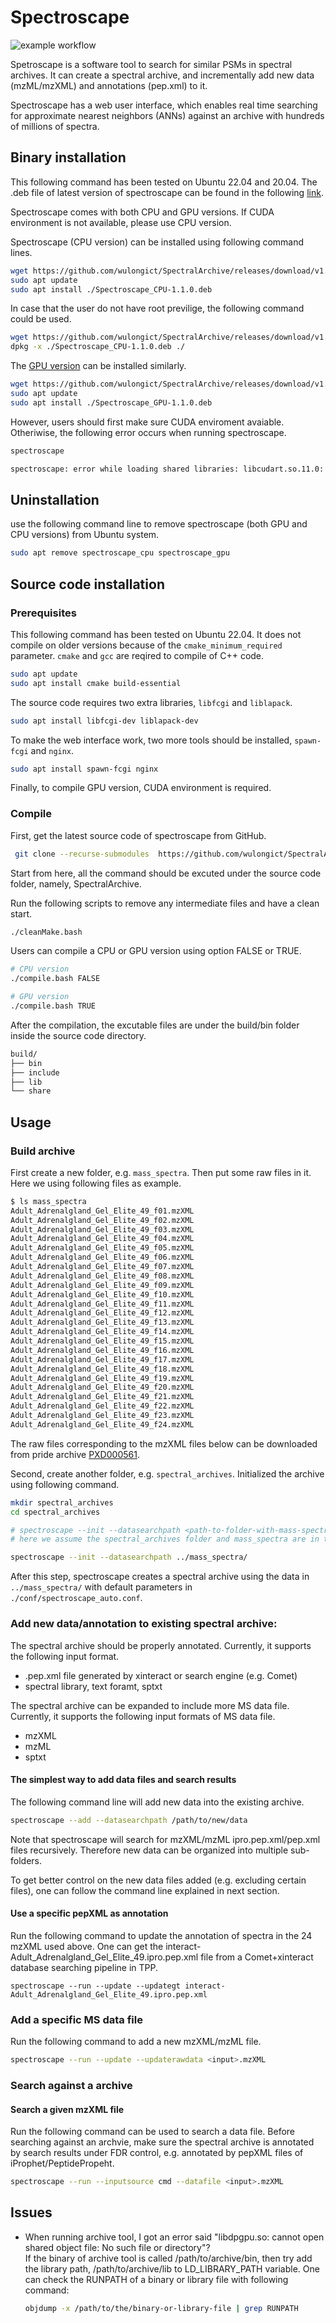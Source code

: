 # Spectroscape

![example workflow](https://github.com/wulongict/SpectralArchive/actions/workflows/cmake.yml/badge.svg)

Spetroscape is a software tool to search for similar PSMs in spectral archives. It can create a spectral archive, and incrementally add new data (mzML/mzXML) and annotations (pep.xml) to it. 

Spectroscape has a web user interface, which enables real time searching for approximate nearest neighbors (ANNs) against an archive with hundreds of millions of spectra.  

## Binary installation 
This following command has been tested on Ubuntu 22.04 and 20.04.  The .deb file of latest version of spectroscape can be found in the following [link](https://github.com/wulongict/SpectralArchive/releases/latest). 

Spectroscape comes with both CPU and GPU versions. If CUDA environment is not available, please use CPU version.  

Spectroscape (CPU version) can be installed using following command lines. 
```bash
wget https://github.com/wulongict/SpectralArchive/releases/download/v1.1.0/Spectroscape_CPU-1.1.0.deb
sudo apt update
sudo apt install ./Spectroscape_CPU-1.1.0.deb

```

In case that the user do not have root previlige, the following command could be used.
```bash 
wget https://github.com/wulongict/SpectralArchive/releases/download/v1.1.0/Spectroscape_CPU-1.1.0.deb
dpkg -x ./Spectroscape_CPU-1.1.0.deb ./
```


The [GPU version](https://github.com/wulongict/SpectralArchive/releases/download/v1.1.0/Spectroscape_GPU-1.1.0.deb) can be installed similarly. 


```bash
wget https://github.com/wulongict/SpectralArchive/releases/download/v1.0.8/Spectroscape_GPU-1.1.0.deb
sudo apt update
sudo apt install ./Spectroscape_GPU-1.1.0.deb
```

However, users should first make sure CUDA enviroment avaiable. Otheriwise, the following error occurs when running spectroscape. 

```bash
spectroscape

spectroscape: error while loading shared libraries: libcudart.so.11.0: cannot open shared object file: No such file or directory
```

## Uninstallation
use the following command line to remove spectroscape (both GPU and CPU versions) from Ubuntu system. 
```bash
sudo apt remove spectroscape_cpu spectroscape_gpu
```

## Source code installation

### Prerequisites
This following command has been tested on Ubuntu 22.04. It does not compile on older versions because of the `cmake_minimum_required` parameter. 
`cmake` and `gcc` are reqired to compile of C++ code.  
```bash
sudo apt update
sudo apt install cmake build-essential 
```

The source code requires two extra libraries, `libfcgi` and `liblapack`. 

```bash
sudo apt install libfcgi-dev liblapack-dev 
```

To make the web interface work, two more tools should be installed, `spawn-fcgi` and `nginx`. 
```bash
sudo apt install spawn-fcgi nginx
```

Finally, to compile GPU version, CUDA environment is required. 

### Compile

First, get the latest source code of spectroscape from GitHub. 

```bash
 git clone --recurse-submodules  https://github.com/wulongict/SpectralArchive.git
```

Start from here, all the command should be excuted under the source code folder, namely, SpectralArchive. 

Run the following scripts to remove any intermediate files and have a clean start. 
```bash
./cleanMake.bash
```

Users can compile a CPU or GPU version using option FALSE or TRUE. 

```bash
# CPU version
./compile.bash FALSE
```

```bash
# GPU version 
./compile.bash TRUE
```

After the compilation, the excutable files are under the build/bin folder inside the source code directory. 
```bash
build/
├── bin
├── include
├── lib
└── share
```

## Usage
### Build archive
First create a new folder, e.g. `mass_spectra`. Then put some raw files in it. Here we using following files as example. 

```bash
$ ls mass_spectra
Adult_Adrenalgland_Gel_Elite_49_f01.mzXML
Adult_Adrenalgland_Gel_Elite_49_f02.mzXML
Adult_Adrenalgland_Gel_Elite_49_f03.mzXML
Adult_Adrenalgland_Gel_Elite_49_f04.mzXML
Adult_Adrenalgland_Gel_Elite_49_f05.mzXML
Adult_Adrenalgland_Gel_Elite_49_f06.mzXML
Adult_Adrenalgland_Gel_Elite_49_f07.mzXML
Adult_Adrenalgland_Gel_Elite_49_f08.mzXML
Adult_Adrenalgland_Gel_Elite_49_f09.mzXML
Adult_Adrenalgland_Gel_Elite_49_f10.mzXML
Adult_Adrenalgland_Gel_Elite_49_f11.mzXML
Adult_Adrenalgland_Gel_Elite_49_f12.mzXML
Adult_Adrenalgland_Gel_Elite_49_f13.mzXML
Adult_Adrenalgland_Gel_Elite_49_f14.mzXML
Adult_Adrenalgland_Gel_Elite_49_f15.mzXML
Adult_Adrenalgland_Gel_Elite_49_f16.mzXML
Adult_Adrenalgland_Gel_Elite_49_f17.mzXML
Adult_Adrenalgland_Gel_Elite_49_f18.mzXML
Adult_Adrenalgland_Gel_Elite_49_f19.mzXML
Adult_Adrenalgland_Gel_Elite_49_f20.mzXML
Adult_Adrenalgland_Gel_Elite_49_f21.mzXML
Adult_Adrenalgland_Gel_Elite_49_f22.mzXML
Adult_Adrenalgland_Gel_Elite_49_f23.mzXML
Adult_Adrenalgland_Gel_Elite_49_f24.mzXML

```

The raw files corresponding to the mzXML files below can be downloaded from pride archive [PXD000561](http://ftp.ebi.ac.uk/pride-archive/2014/04/PXD000561/).


Second, create another folder, e.g. `spectral_archives`. Initialized the archive using following command. 
```bash
mkdir spectral_archives
cd spectral_archives 

# spectroscape --init --datasearchpath <path-to-folder-with-mass-spectra-data>
# here we assume the spectral_archives folder and mass_spectra are in the same path. 

spectroscape --init --datasearchpath ../mass_spectra/

```

After this step, spectroscape creates a spectral archive using the data in `../mass_spectra/` with default parameters in `./conf/spectroscape_auto.conf`. 

### Add new data/annotation to existing spectral archive: 

The spectral archive should be properly annotated. Currently, it supports the following input format.
- .pep.xml file generated by xinteract or search engine (e.g. Comet)
- spectral library, text foramt, sptxt


The spectral archive can be expanded to include more MS data file.  Currently, it supports the following input formats of MS data file.
- mzXML
- mzML
- sptxt

#### The simplest way to add data files and search results 
The following command line will add new data into the existing archive.

```bash
spectroscape --add --datasearchpath /path/to/new/data 
```

Note that spectroscape will search for mzXML/mzML ipro.pep.xml/pep.xml files recursively. Therefore new data can be organized into multiple sub-folders. 

To get better control on the new data files added (e.g. excluding certain files), one can follow the command line explained in next section. 
#### Use a specific pepXML as annotation

Run the following command to update the annotation of spectra in the 24 mzXML used above. One can get the interact-Adult_Adrenalgland_Gel_Elite_49.ipro.pep.xml file from a Comet+xinteract database searching pipeline in TPP.
```
spectroscape --run --update --updategt interact-Adult_Adrenalgland_Gel_Elite_49.ipro.pep.xml
```

### Add a specific MS data file 
Run the following command to add a new mzXML/mzML file.
```bash
spectroscape --run --update --updaterawdata <input>.mzXML
```


### Search against a archive
#### Search a given mzXML file
Run the following command can be used to search a data file. Before searching against an archvie, make sure the spectral archive is annotated by search results under FDR control, e.g. annotated by pepXML files of iProphet/PeptidePropeht. 

```bash
spectroscape --run --inputsource cmd --datafile <input>.mzXML
```

## Issues
- When running archive tool, I got an error said "libdpgpu.so: cannot open shared object file: No such file or directory"?  
    If the binary of archive tool is called /path/to/archive/bin, then try add the library path, /path/to/archive/lib to LD_LIBRARY_PATH variable.
    One can check the RUNPATH of a binary or library file with following command: 
    ```bash
    objdump -x /path/to/the/binary-or-library-file | grep RUNPATH
    ```


